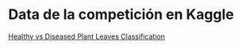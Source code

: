# Data de la competición en Kaggle
[Healthy vs Diseased Plant Leaves Classification](https://www.kaggle.com/competitions/computer-vision-xm/data)
